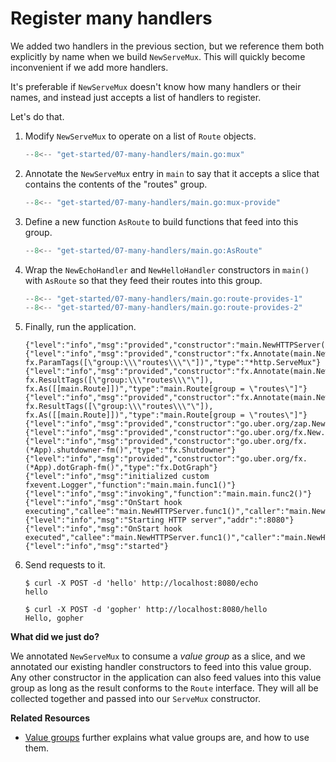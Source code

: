 # Register many handlers

We added two handlers in the previous section,
but we reference them both explicitly by name when we build `NewServeMux`.
This will quickly become inconvenient if we add more handlers.

It's preferable if `NewServeMux` doesn't know how many handlers or their names,
and instead just accepts a list of handlers to register.

Let's do that.

1. Modify `NewServeMux` to operate on a list of `Route` objects.

     ```go
     --8<-- "get-started/07-many-handlers/main.go:mux"
     ```

2. Annotate the `NewServeMux` entry in `main` to say
   that it accepts a slice that contains the contents of the "routes" group.

     ```go
     --8<-- "get-started/07-many-handlers/main.go:mux-provide"
     ```

3. Define a new function `AsRoute` to build functions that feed into this
   group.

     ```go
     --8<-- "get-started/07-many-handlers/main.go:AsRoute"
     ```

4. Wrap the `NewEchoHandler` and `NewHelloHandler` constructors in `main()`
   with `AsRoute` so that they feed their routes into this group.

     ```go
     --8<-- "get-started/07-many-handlers/main.go:route-provides-1"
     --8<-- "get-started/07-many-handlers/main.go:route-provides-2"
     ```

5. Finally, run the application.

     ```
     {"level":"info","msg":"provided","constructor":"main.NewHTTPServer()","type":"*http.Server"}
     {"level":"info","msg":"provided","constructor":"fx.Annotate(main.NewServeMux(), fx.ParamTags([\"group:\\\"routes\\\"\"])","type":"*http.ServeMux"}
     {"level":"info","msg":"provided","constructor":"fx.Annotate(main.NewEchoHandler(), fx.ResultTags([\"group:\\\"routes\\\"\"]), fx.As([[main.Route]])","type":"main.Route[group = \"routes\"]"}
     {"level":"info","msg":"provided","constructor":"fx.Annotate(main.NewHelloHandler(), fx.ResultTags([\"group:\\\"routes\\\"\"]), fx.As([[main.Route]])","type":"main.Route[group = \"routes\"]"}
     {"level":"info","msg":"provided","constructor":"go.uber.org/zap.NewExample()","type":"*zap.Logger"}
     {"level":"info","msg":"provided","constructor":"go.uber.org/fx.New.func1()","type":"fx.Lifecycle"}
     {"level":"info","msg":"provided","constructor":"go.uber.org/fx.(*App).shutdowner-fm()","type":"fx.Shutdowner"}
     {"level":"info","msg":"provided","constructor":"go.uber.org/fx.(*App).dotGraph-fm()","type":"fx.DotGraph"}
     {"level":"info","msg":"initialized custom fxevent.Logger","function":"main.main.func1()"}
     {"level":"info","msg":"invoking","function":"main.main.func2()"}
     {"level":"info","msg":"OnStart hook executing","callee":"main.NewHTTPServer.func1()","caller":"main.NewHTTPServer"}
     {"level":"info","msg":"Starting HTTP server","addr":":8080"}
     {"level":"info","msg":"OnStart hook executed","callee":"main.NewHTTPServer.func1()","caller":"main.NewHTTPServer","runtime":"5µs"}
     {"level":"info","msg":"started"}
     ```

6. Send requests to it.

     ```
     $ curl -X POST -d 'hello' http://localhost:8080/echo
     hello

     $ curl -X POST -d 'gopher' http://localhost:8080/hello
     Hello, gopher
     ```

**What did we just do?**

We annotated `NewServeMux` to consume a *value group* as a slice,
and we annotated our existing handler constructors to feed into this value
group.
Any other constructor in the application can also feed values
into this value group as long as the result conforms to the `Route` interface.
They will all be collected together and passed into our `ServeMux` constructor.

**Related Resources**

* [Value groups](/value-groups/index.md) further explains what value groups are,
  and how to use them.
